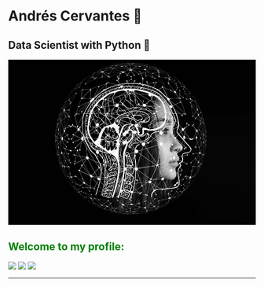 # Andrés Cervantes :dragon:
## Data Scientist with Python :snake:

<link rel="stylesheet" type="text/css" href="./flatdesing/styles.css">

<p aling="center"> <img src="./raw/artificial-intelligence-4389372_960_720.jpg"></p>

## <span style="color:green">Welcome to my profile:</span>
![](https://visitor-badge.glitch.me/badge?page_id=cervantes.21.cervantes21&style=flat-square&color=0088cc)
![](https://twitter.com/intent/follow?screen_name=AndyDollin21")
		![](https://img.shields.io/twitter/follow/AndyDollin21.svg?style=social)

_____

<!--  ![GitHub stats](https://github-readme-stats.vercel.app/api?username=cervantes21&show_icons=true&theme=radical)     [![Top Langs](https://github-readme-stats.vercel.app/api/top-langs/?username=cervantes21&layout=compact)](https://github.com/cervantes21/github-readme-stats) -->
